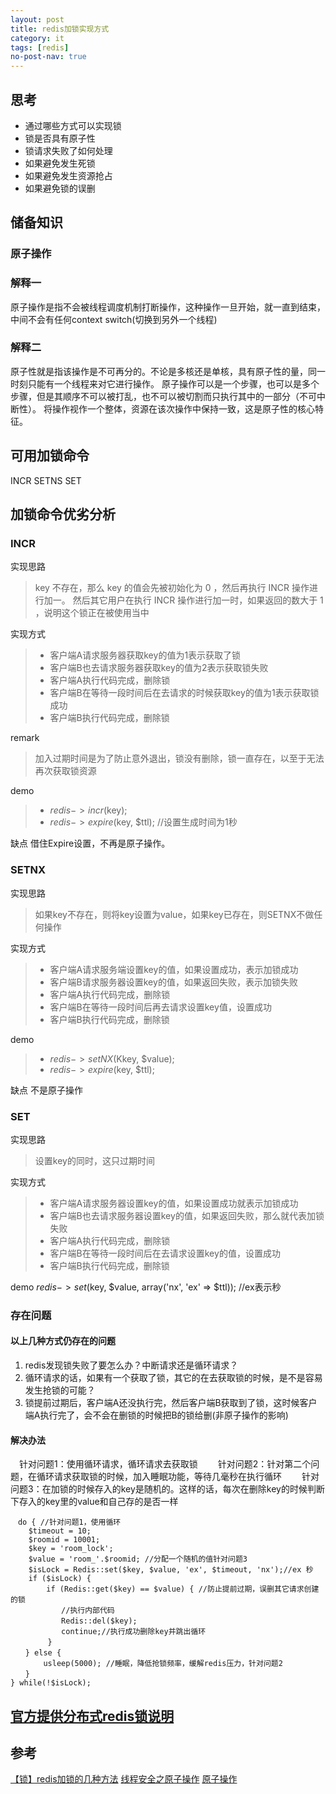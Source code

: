 ```yaml
---
layout: post
title: redis加锁实现方式
category: it
tags: [redis]
no-post-nav: true
---
```

## 思考
- 通过哪些方式可以实现锁
- 锁是否具有原子性
- 锁请求失败了如何处理
- 如果避免发生死锁
- 如果避免发生资源抢占
- 如果避免锁的误删

## 储备知识
### 原子操作
### 解释一
原子操作是指不会被线程调度机制打断操作，这种操作一旦开始，就一直到结束，
中间不会有任何context switch(切换到另外一个线程)

### 解释二
原子性就是指该操作是不可再分的。不论是多核还是单核，具有原子性的量，同一时刻只能有一个线程来对它进行操作。
原子操作可以是一个步骤，也可以是多个步骤，但是其顺序不可以被打乱，也不可以被切割而只执行其中的一部分（不可中断性）。
将操作视作一个整体，资源在该次操作中保持一致，这是原子性的核心特征。


## 可用加锁命令
INCR SETNS SET

## 加锁命令优劣分析

### INCR
实现思路
> key 不存在，那么 key 的值会先被初始化为 0 ，然后再执行 INCR 操作进行加一。 
然后其它用户在执行 INCR 操作进行加一时，如果返回的数大于 1 ，说明这个锁正在被使用当中

实现方式
> - 客户端A请求服务器获取key的值为1表示获取了锁
> - 客户端B也去请求服务器获取key的值为2表示获取锁失败
> - 客户端A执行代码完成，删除锁
> - 客户端B在等待一段时间后在去请求的时候获取key的值为1表示获取锁成功
> - 客户端B执行代码完成，删除锁

remark
> 加入过期时间是为了防止意外退出，锁没有删除，锁一直存在，以至于无法再次获取锁资源
 
 demo
 > - $redis->incr($key);
 > - $redis->expire($key, $ttl); //设置生成时间为1秒
 
 
 缺点
 借住Expire设置，不再是原子操作。

 

### SETNX
实现思路
> 如果key不存在，则将key设置为value，如果key已存在，则SETNX不做任何操作

实现方式
> - 客户端A请求服务端设置key的值，如果设置成功，表示加锁成功
> - 客户端B请求服务器设置key的值，如果返回失败，表示加锁失败
> - 客户端A执行代码完成，删除锁
> - 客户端B在等待一段时间后再去请求设置key值，设置成功
> - 客户端B执行代码完成，删除锁

demo
> - $redis->setNX($Kkey, $value);
> - $redis->expire($key, $ttl);

缺点
不是原子操作

### SET
实现思路
> 设置key的同时，这只过期时间

实现方式
> - 客户端A请求服务器设置key的值，如果设置成功就表示加锁成功
> - 客户端B也去请求服务器设置key的值，如果返回失败，那么就代表加锁失败
> - 客户端A执行代码完成，删除锁
> - 客户端B在等待一段时间后在去请求设置key的值，设置成功
> - 客户端B执行代码完成，删除锁

demo
$redis->set($key, $value, array('nx', 'ex' => $ttl)); //ex表示秒

### 存在问题

#### 以上几种方式仍存在的问题
1. redis发现锁失败了要怎么办？中断请求还是循环请求？
2. 循环请求的话，如果有一个获取了锁，其它的在去获取锁的时候，是不是容易发生抢锁的可能？
3. 锁提前过期后，客户端A还没执行完，然后客户端B获取到了锁，这时候客户端A执行完了，会不会在删锁的时候把B的锁给删(非原子操作的影响)


#### 解决办法
　针对问题1：使用循环请求，循环请求去获取锁
　　针对问题2：针对第二个问题，在循环请求获取锁的时候，加入睡眠功能，等待几毫秒在执行循环
　　针对问题3：在加锁的时候存入的key是随机的。这样的话，每次在删除key的时候判断下存入的key里的value和自己存的是否一样

```
　do { //针对问题1，使用循环
    $timeout = 10;
    $roomid = 10001;
    $key = 'room_lock';
    $value = 'room_'.$roomid; //分配一个随机的值针对问题3
    $isLock = Redis::set($key, $value, 'ex', $timeout, 'nx');//ex 秒
    if ($isLock) {
        if (Redis::get($key) == $value) { //防止提前过期，误删其它请求创建的锁
        　　//执行内部代码
       　　 Redis::del($key);
       　　 continue;//执行成功删除key并跳出循环
    　　 }
　　} else {
   　　 usleep(5000); //睡眠，降低抢锁频率，缓解redis压力，针对问题2
　　}
} while(!$isLock);
```

## [官方提供分布式redis锁说明](https://redis.io/topics/distlock)

## 参考
[【锁】redis加锁的几种方法](https://www.cnblogs.com/itplay/p/10163720.html)
[线程安全之原子操作](https://blog.csdn.net/qq_36414013/article/details/96353360)
[原子操作](https://baike.baidu.com/item/%E5%8E%9F%E5%AD%90%E6%93%8D%E4%BD%9C/1880992?fr=aladdin)